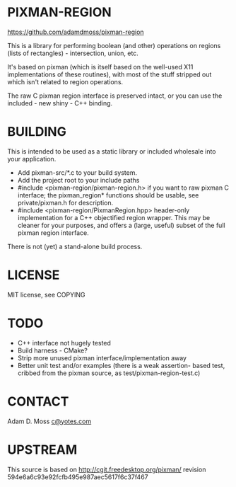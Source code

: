 PIXMAN-REGION
=============

<https://github.com/adamdmoss/pixman-region>

This is a library for performing boolean (and other) operations on
regions (lists of rectangles) - intersection, union, etc.

It's based on pixman (which is itself based on the well-used X11
implementations of these routines), with most of the stuff stripped
out which isn't related to region operations.

The raw C pixman region interface is preserved intact, or you can
use the included - new shiny - C++ binding.

BUILDING
========

This is intended to be used as a static library or included wholesale
into your application.

* Add pixman-src/*.c to your build system.
* Add the project root to your include paths
* #include <pixman-region/pixman-region.h>
  if you want to raw pixman C interface; the pixman_region*
  functions should be usable, see private/pixman.h for description.
* #include <pixman-region/PixmanRegion.hpp> header-only implementation
  for a C++ objectified region wrapper.  This may be cleaner for your
  purposes, and offers a (large, useful) subset of the full
  pixman region interface.

There is not (yet) a stand-alone build process.

LICENSE
=======

MIT license, see COPYING

TODO
====

* C++ interface not hugely tested
* Build harness - CMake?
* Strip more unused pixman interface/implementation away
* Better unit test and/or examples (there is a weak assertion-
based test, cribbed from the pixman source, as
test/pixman-region-test.c)

CONTACT
=======

Adam D. Moss <c@yotes.com>

UPSTREAM
========

This source is based on <http://cgit.freedesktop.org/pixman/>
revision 594e6a6c93e92fcfb495e987aec5617f6c37f467
